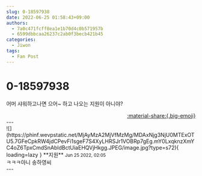 ```yaml
---
slug: 0-18597938
date: 2022-06-25 01:58:43+09:00
authors:
  - 7a0c471fcff8ea1e1b70d4c0b571957b
  - 6599dbbcaa26237c2ab0f3becb421b45
categories:
  - Jiwon
tags:
  - Fan Post
---
```


# 0-18597938

<div class="post-container" markdown="1">
<div class="content-container md-sidebar__scrollwrap" markdown="1">

어머 샤워하고나면 으어~ 하고 나오는 지원이 아니야?

</div>
</div>

<div style="text-align: right;" markdown="1">
<a href="https://weverse.io/fromis9/fanpost/0-18597938" style="text-align: right;">:material-share:{.big-emoji}</a>
</div>
---

<div class="comments-container md-sidebar__scrollwrap" markdown="1">
<div class="comment" markdown="1">
<div class='id-container' markdown="1">
![](https://phinf.wevpstatic.net/MjAyMzA2MjVfMzMg/MDAxNjg3NjU0MTExOTU5.7GFeCpkRW4jdCPevFi1sgeF7S4XyLHRSJr1VOBRp7gEg.mY0LxqknzXmYC4oZ6TpxCmdSnAbldBctUiaEHQVjHkgg.JPEG/image.jpg?type=s72){ loading=lazy }
**<span class="artist">지원</span>** <small>Jun 25 2022, 02:05</small><br>
</div>
<div class='comment-body' markdown="1">
ㅋㅋㅋ아니 송하영씨
</div>
</div>
</div>
---
